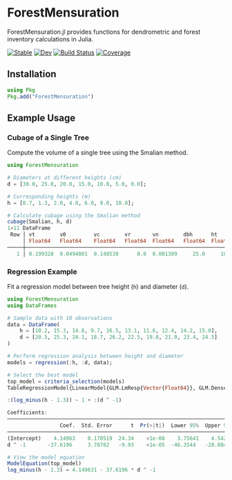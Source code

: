 # ForestMensuration

ForestMensuration.jl provides functions for dendrometric and forest inventory calculations in Julia.

[![Stable](https://img.shields.io/badge/docs-stable-blue.svg)](https://marcosdanieldasilva.github.io/ForestMensuration.jl/stable/)
[![Dev](https://img.shields.io/badge/docs-dev-blue.svg)](https://marcosdanieldasilva.github.io/ForestMensuration.jl/dev/)
[![Build Status](https://github.com/marcosdanieldasilva/ForestMensuration.jl/actions/workflows/CI.yml/badge.svg?branch=main)](https://github.com/marcosdanieldasilva/ForestMensuration.jl/actions/workflows/CI.yml?query=branch%3Amain)
[![Coverage](https://codecov.io/gh/marcosdanieldasilva/ForestMensuration.jl/branch/main/graph/badge.svg)](https://codecov.io/gh/marcosdanieldasilva/ForestMensuration.jl)

## Installation

```julia
using Pkg
Pkg.add("ForestMensuration")
```

## Example Usage

### Cubage of a Single Tree

Compute the volume of a single tree using the Smalian method.

```julia
using ForestMensuration

# Diameters at different heights (cm)
d = [30.0, 25.0, 20.0, 15.0, 10.0, 5.0, 0.0];

# Corresponding heights (m)
h = [0.7, 1.3, 2.0, 4.0, 6.0, 8.0, 10.0];

# Calculate cubage using the Smalian method
cubage(Smalian, h, d)
1×11 DataFrame
 Row │ vt        v0         vc        vr       vn        dbh      ht       hc       aff       nff       qf
     │ Float64   Float64    Float64   Float64  Float64   Float64  Float64  Float64  Float64   Float64   Float64
─────┼──────────────────────────────────────────────────────────────────────────────────────────────────────────
   1 │ 0.199328  0.0494801  0.148538      0.0  0.001309     25.0     10.0      8.0  0.406067  0.335592      0.5
```

### Regression Example

Fit a regression model between tree height (`h`) and diameter (`d`).

```julia
using ForestMensuration
using DataFrames

# Sample data with 10 observations
data = DataFrame(
    h = [10.2, 15.3, 14.8, 9.7, 16.5, 13.1, 11.6, 12.4, 14.2, 15.0],
    d = [20.5, 25.3, 24.1, 18.7, 26.2, 22.5, 19.8, 21.0, 23.4, 24.5]
)

# Perform regression analysis between height and diameter
models = regression(:h, :d, data);

# Select the best model
top_model = criteria_selection(models)
TableRegressionModel{LinearModel{GLM.LmResp{Vector{Float64}}, GLM.DensePredChol{Float64, LinearAlgebra.CholeskyPivoted{Float64, Matrix{Float64}, Vector{Int64}}}}, Matrix{Float64}}

:(log_minus(h - 1.3)) ~ 1 + :(d ^ -1)

Coefficients:
─────────────────────────────────────────────────────────────────────────
                 Coef.  Std. Error      t  Pr(>|t|)  Lower 95%  Upper 95%
─────────────────────────────────────────────────────────────────────────
(Intercept)    4.14963    0.170519  24.34    <1e-08    3.75641    4.54285
d ^ -1       -37.6196     3.78782   -9.93    <1e-05  -46.3544   -28.8849

# View the model equation
ModelEquation(top_model)
log_minus(h - 1.3) = 4.149631 - 37.6196 * d ^ -1
```
